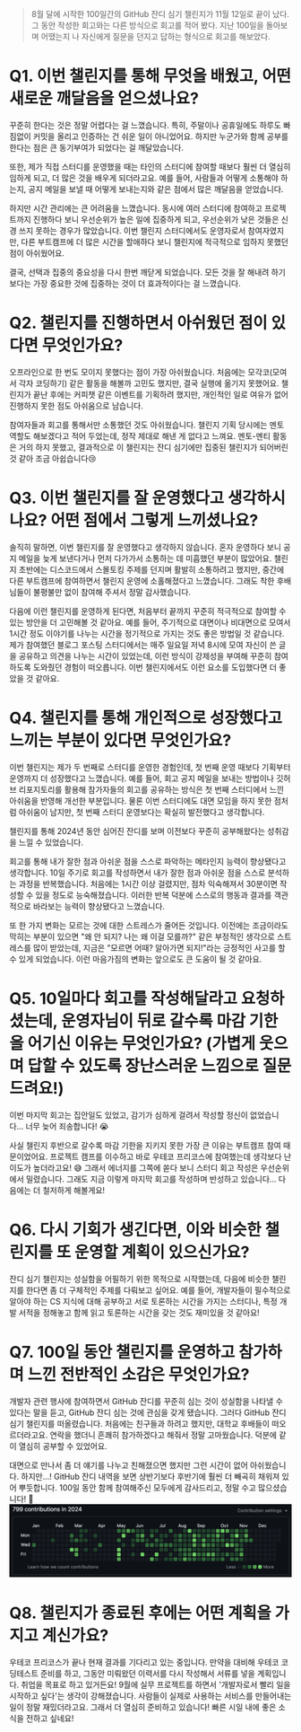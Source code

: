 > 8월 달에 시작한 100일간의 GitHub 잔디 심기 챌린지가 11월 12일로 끝이 났다. 그 동안 작성한 회고와는 다른 방식으로 회고를 적어 봤다. 지난 100일을 돌아보며 어땠는지 나 자신에게 질문을 던지고 답하는 형식으로 회고를 해보았다.

# Q1. 이번 챌린지를 통해 무엇을 배웠고, 어떤 새로운 깨달음을 얻으셨나요?

꾸준히 한다는 것은 정말 어렵다는 걸 느꼈습니다. 특히, 주말이나 공휴일에도 하루도 빠짐없이 커밋을 올리고 인증하는 건 쉬운 일이 아니었어요. 하지만 누군가와 함께 공부를 한다는 점은 큰 동기부여가 되었다는 걸 깨달았습니다.

또한, 제가 직접 스터디를 운영했을 때는 타인의 스터디에 참여할 때보다 훨씬 더 열심히 임하게 되고, 더 많은 것을 배우게 되더라고요. 예를 들어, 사람들과 어떻게 소통해야 하는지, 공지 메일을 보낼 때 어떻게 보내는지와 같은 점에서 많은 깨달음을 얻었습니다.

하지만 시간 관리에는 큰 어려움을 느꼈습니다. 동시에 여러 스터디에 참여하고 프로젝트까지 진행하다 보니 우선순위가 높은 일에 집중하게 되고, 우선순위가 낮은 것들은 신경 쓰지 못하는 경우가 많았습니다. 이번 챌린지 스터디에서도 운영자로서 참여자였지만, 다른 부트캠프에 더 많은 시간을 할애하다 보니 챌린지에 적극적으로 임하지 못했던 점이 아쉬웠어요.

결국, 선택과 집중의 중요성을 다시 한번 깨닫게 되었습니다. 모든 것을 잘 해내려 하기보다는 가장 중요한 것에 집중하는 것이 더 효과적이다는 걸 느꼈습니다.

# Q2. 챌린지를 진행하면서 아쉬웠던 점이 있다면 무엇인가요?

오프라인으로 한 번도 모이지 못했다는 점이 가장 아쉬웠습니다. 처음에는 모각코(모여서 각자 코딩하기) 같은 활동을 해볼까 고민도 했지만, 결국 실행에 옮기지 못했어요. 챌린지가 끝난 후에는 커피챗 같은 이벤트를 기획하려 했지만, 개인적인 일로 여유가 없어 진행하지 못한 점도 아쉬움으로 남습니다.

참여자들과 회고를 통해서만 소통했던 것도 아쉬웠습니다. 챌린지 기획 당시에는 멘토 역할도 해보겠다고 적어 두었는데, 정작 제대로 해낸 게 없다고 느껴요. 멘토-멘티 활동은 거의 하지 못했고, 결과적으로 이 챌린지는 잔디 심기에만 집중된 챌린지가 되어버린 것 같아 조금 아쉽습니다😢

# Q3. 이번 챌린지를 잘 운영했다고 생각하시나요? 어떤 점에서 그렇게 느끼셨나요?

솔직히 말하면, 이번 챌린지를 잘 운영했다고 생각하지 않습니다. 혼자 운영하다 보니 공지 메일을 늦게 보낸다거나 먼저 다가가서 소통하는 데 미흡했던 부분이 많았어요. 챌린지 초반에는 디스코드에서 스몰토킹 주제를 던지며 활발히 소통하려고 했지만, 중간에 다른 부트캠프에 참여하면서 챌린지 운영에 소홀해졌다고 느꼈습니다. 그래도 착한 후배님들이 불평불만 없이 참여해 주셔서 정말 감사했습니다.

다음에 이런 챌린지를 운영하게 된다면, 처음부터 끝까지 꾸준히 적극적으로 참여할 수 있는 방안을 더 고민해볼 것 같아요. 예를 들어, 주기적으로 대면이나 비대면으로 모여서 1시간 정도 이야기를 나누는 시간을 정기적으로 가지는 것도 좋은 방법일 것 같습니다. 제가 참여했던 블로그 포스팅 스터디에서는 매주 일요일 저녁 8시에 모여 자신이 쓴 글을 공유하고 의견을 나누는 시간이 있었는데, 이런 방식이 강제성을 부여해 꾸준히 참여하도록 도와줬던 경험이 떠오릅니다. 이번 챌린지에서도 이런 요소를 도입했다면 더 좋았을 것 같아요.

# Q4. 챌린지를 통해 개인적으로 성장했다고 느끼는 부분이 있다면 무엇인가요?

이번 챌린지는 제가 두 번째로 스터디를 운영한 경험인데, 첫 번째 운영 때보다 기획부터 운영까지 더 성장했다고 느꼈습니다. 예를 들어, 회고 공지 메일을 보내는 방법이나 깃허브 리포지토리를 활용해 참가자들의 회고를 공유하는 방식은 첫 번째 스터디에서 느낀 아쉬움을 반영해 개선한 부분입니다. 물론 이번 스터디에도 대면 모임을 하지 못한 점처럼 아쉬움이 남지만, 첫 번째 스터디 운영보다는 확실히 발전했다고 생각합니다.

챌린지를 통해 2024년 동안 심어진 잔디를 보며 이전보다 꾸준히 공부해왔다는 성취감을 느낄 수 있었습니다.

회고를 통해 내가 잘한 점과 아쉬운 점을 스스로 파악하는 메타인지 능력이 향상됐다고 생각합니다. 10일 주기로 회고를 작성하면서 내가 잘한 점과 아쉬운 점을 스스로 분석하는 과정을 반복했습니다. 처음에는 1시간 이상 걸렸지만, 점차 익숙해져서 30분이면 작성할 수 있을 정도로 능숙해졌습니다. 이러한 반복 덕분에 스스로의 행동과 결과를 객관적으로 바라보는 능력이 향상됐다고 느꼈습니다.

또 한 가지 변화는 모르는 것에 대한 스트레스가 줄어든 것입니다. 이전에는 조금이라도 막히는 부분이 있으면 "왜 안 되지? 나는 왜 이걸 모를까?" 같은 부정적인 생각으로 스트레스를 많이 받았는데, 지금은 "모르면 어때? 알아가면 되지!"라는 긍정적인 사고를 할 수 있게 되었습니다. 이런 마음가짐의 변화는 앞으로도 큰 도움이 될 것 같아요.

# Q5. 10일마다 회고를 작성해달라고 요청하셨는데, 운영자님이 뒤로 갈수록 마감 기한을 어기신 이유는 무엇인가요? (가볍게 웃으며 답할 수 있도록 장난스러운 느낌으로 질문 드려요!)

이번 마지막 회고는 집안일도 있었고, 감기가 심하게 걸려서 작성할 정신이 없었습니다... 너무 늦어 죄송합니다! 😭

사실 챌린지 후반으로 갈수록 마감 기한을 지키지 못한 가장 큰 이유는 부트캠프 참여 때문이었어요. 프로젝트 캠프를 이수하고 바로 우테코 프리코스에 참여했는데 생각보다 난이도가 높더라고요! 😅 그래서 에너지를 그쪽에 쏟다 보니 스터디 회고 작성은 우선순위에서 밀렸습니다. 그래도 지금 이렇게 마지막 회고를 작성하며 반성하고 있습니다... 다음에는 더 철저하게 해볼게요!

# Q6. 다시 기회가 생긴다면, 이와 비슷한 챌린지를 또 운영할 계획이 있으신가요?

잔디 심기 챌린지는 성실함을 어필하기 위한 목적으로 시작했는데, 다음에 비슷한 챌린지를 한다면 좀 더 구체적인 주제를 다뤄보고 싶어요. 예를 들어, 개발자들이 필수적으로 알아야 하는 CS 지식에 대해 공부하고 서로 토론하는 시간을 가지는 스터디나, 특정 개발 서적을 정해놓고 함께 읽고 토론하는 시간을 갖는 것도 재미있을 것 같아요!

# Q7. 100일 동안 챌린지를 운영하고 참가하며 느낀 전반적인 소감은 무엇인가요?

개발자 관련 행사에 참여하면서 GitHub 잔디를 꾸준히 심는 것이 성실함을 나타낼 수 있다는 말을 듣고, GitHub 잔디 심는 것에 관심을 갖게 됐습니다. 그러다 GitHub 잔디 심기 챌린지를 떠올렸습니다. 처음에는 친구들과 하려고 했지만, 대학교 후배들이 떠오르더라고요. 연락을 했더니 흔쾌히 참가하겠다고 해줘서 정말 고마웠습니다. 덕분에 같이 열심히 공부할 수 있었어요.

대면으로 만나서 좀 더 얘기를 나누고 친해졌으면 했지만 그런 시간이 없어 아쉬웠습니다. 하지만...! GitHub 잔디 내역을 보면 상반기보다 후반기에 훨씬 더 빼곡히 채워져 있어 뿌듯합니다. 100일 동안 함께 참여해주신 모두에게 감사드리고, 정말 수고 많으셨습니다! 👏 ![잔디 내역...](image.png)

# Q8. 챌린지가 종료된 후에는 어떤 계획을 가지고 계신가요?

우테코 프리코스가 끝나 현재 결과를 기다리고 있는 중입니다. 만약을 대비해 우테코 코딩테스트 준비를 하고, 그동안 미뤄왔던 이력서를 다시 작성해서 서류를 넣을 계획입니다. 취업을 목표로 하고 있거든요! 9월에 실무 프로젝트를 하면서 '개발자로서 빨리 일을 시작하고 싶다'는 생각이 강해졌습니다. 사람들이 실제로 사용하는 서비스를 만들어내는 일이 정말 재밌더라고요. 그래서 더 열심히 준비하고 있습니다! 빠른 시일 내에 좋은 소식을 전하고 싶네요!
